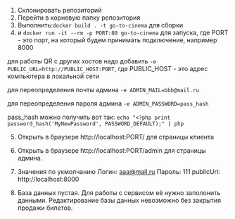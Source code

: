 1) Склонировать репозиторий
2) Перейти в корневую папку репозитория
3) Выполнить:```docker build . -t go-to-cinema``` для сборки 
4) и ```docker run -it --rm -p PORT:80 go-to-cinema``` для запуска, где PORT -  это порт, на который будем принимать подключение, например 8000
 

 для работы QR c других хостов надо добавить ```-e PUBLIC_URL=http://PUBLIC_HOST:PORT```, где PUBLIC_HOST - это адрес компьютера в локальной сети


 для переопределения почты админа ```-e ADMIN_MAIL=bbb@mail.ru```  
 

для переопределения пароля админа ```-e ADMIN_PASSWORD=pass_hash```  


 pass_hash можно получить вот так: 
 ```echo "<?php print password_hash('MyNewPassword', PASSWORD_DEFAULT);" | php```

5) Открыть в браузере http://localhost:PORT/ для страницы клиента
6) Открыть в браузере http://localhost:PORT/admin для страницы админа. 

7) Значения по укмолчанию 
 Логин: aaa@mail.ru
 Пароль: 111
 publicUrl: http://localhost:8000

8) База данных пустая. Для работы с сервисом её нужно заполонить данными. 
Редактирование базы данных невозможно без закрытия продажи билетов.

